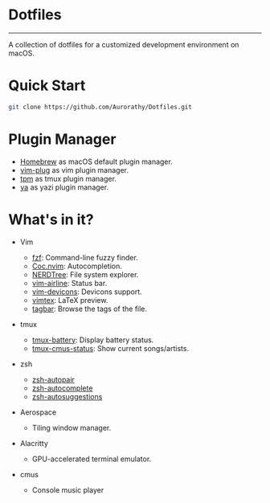 # Dotfiles

---

A collection of dotfiles for a customized development environment on macOS.

# Quick Start

```sh
git clone https://github.com/Aurorathy/Dotfiles.git
```

# Plugin Manager

- [Homebrew](https://brew.sh/) as macOS default plugin manager.
- [vim-plug](https://github.com/junegunn/vim-plug) as vim plugin manager.
- [tpm](https://www.google.com/url?sa=t&source=web&rct=j&opi=89978449&url=https://github.com/tmux-plugins/tpm&ved=2ahUKEwisr_GQvu-LAxXzYPUHHV1CCYsQFnoECBcQAQ&usg=AOvVaw2bSO9F2nE13TBUFXq8PYKF) as tmux plugin manager.
- [ya](https://github.com/yazi-rs/plugins) as yazi plugin manager.

# What's in it?

- Vim
  - [fzf](https://github.com/junegunn/fzf.vim?tab=readme-ov-file): Command-line fuzzy finder.
  - [Coc.nvim](https://github.com/neoclide/coc.nvim): Autocompletion.
  - [NERDTree](https://github.com/preservim/nerdtree): File system explorer.
  - [vim-airline](https://github.com/vim-airline/vim-airline): Status bar.
  - [vim-devicons](https://github.com/ryanoasis/vim-devicons): Devicons support.
  - [vimtex](https://github.com/lervag/vimtex): LaTeX preview. 
  - [tagbar](https://github.com/preservim/tagbar): Browse the tags of the file.

- tmux
  - [tmux-battery](https://github.com/tmux-plugins/tmux-battery): Display battery status.
  - [tmux-cmus-status](https://github.com/JenGoldstrich/tmux-cmus-status): Show current songs/artists.

- zsh
  - [zsh-autopair](https://github.com/hlissner/zsh-autopair) 
  - [zsh-autocomplete](https://github.com/marlonrichert/zsh-autocomplete)
  - [zsh-autosuggestions](https://github.com/zsh-users/zsh-autosuggestions)

- Aerospace
  - Tiling window manager.

- Alacritty
  - GPU-accelerated terminal emulator.

- cmus
  - Console music player
